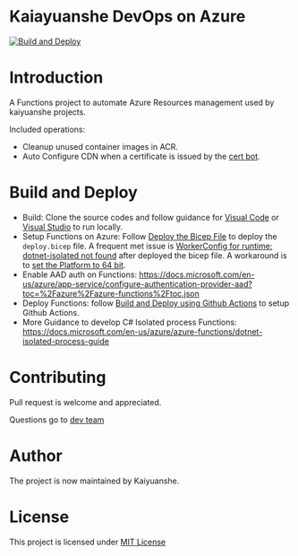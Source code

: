 Kaiayuanshe DevOps on Azure
======

[![Build and Deploy](https://github.com/kaiyuanshe/kaiyuanshe-devops-azure/actions/workflows/deploy.yml/badge.svg)](https://github.com/kaiyuanshe/kaiyuanshe-devops-azure/actions/workflows/deploy.yml)

# Introduction
A Functions project to automate Azure Resources management used by kaiyuanshe projects. 

Included operations:
- Cleanup unused container images in ACR.
- Auto Configure CDN when a certificate is issued by the [cert bot](https://github.com/shibayan/keyvault-acmebot).


# Build and Deploy

- Build: Clone the source codes and follow guidance for [Visual Code](https://docs.microsoft.com/en-us/azure/azure-functions/create-first-function-vs-code-csharp?tabs=in-process#run-the-function-locally) or [Visual Studio](https://docs.microsoft.com/en-us/azure/azure-functions/functions-create-your-first-function-visual-studio?tabs=in-process#run-the-function-locally) to run locally.
- Setup Functions on Azure: Follow [Deploy the Bicep File](https://docs.microsoft.com/en-us/azure/azure-functions/functions-create-first-function-bicep?tabs=CLI%2Cvisual-studio-code#deploy-the-bicep-file) to deploy the `deploy.bicep` file. A frequent met issue is [WorkerConfig for runtime: dotnet-isolated not found](https://github.com/Azure/azure-functions-dotnet-worker/issues/821) after deployed the bicep file. A workaround is to [set the Platform to 64 bit](https://github.com/Azure/azure-functions-dotnet-worker/issues/821#issuecomment-1131210336).
- Enable AAD auth on Functions: https://docs.microsoft.com/en-us/azure/app-service/configure-authentication-provider-aad?toc=%2Fazure%2Fazure-functions%2Ftoc.json
- Deploy Functions: follow [Build and Deploy using Github Actions](https://docs.microsoft.com/en-us/azure/azure-functions/functions-how-to-github-actions?tabs=dotnet) to setup Github Actions.
- More Guidance to develop C# Isolated process Functions: https://docs.microsoft.com/en-us/azure/azure-functions/dotnet-isolated-process-guide

# Contributing
Pull request is welcome and appreciated.

Questions go to [dev team](mailto:infra@kaiyuanshe.org)

# Author
The project is now maintained by Kaiyuanshe.

# License
This project is licensed under [MIT License](https://github.com/kaiyuanshe/kaiyuanshe-devops-azure/blob/main/LICENSE)